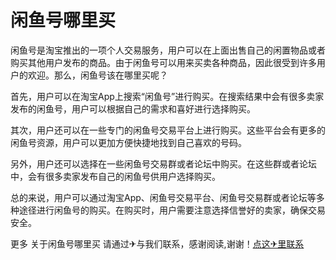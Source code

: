 # 闲鱼号哪里买

闲鱼号是淘宝推出的一项个人交易服务，用户可以在上面出售自己的闲置物品或者购买其他用户发布的商品。由于闲鱼号可以用来买卖各种商品，因此很受到许多用户的欢迎。那么，闲鱼号该在哪里买呢？

首先，用户可以在淘宝App上搜索“闲鱼号”进行购买。在搜索结果中会有很多卖家发布的闲鱼号，用户可以根据自己的需求和喜好进行选择购买。

其次，用户还可以在一些专门的闲鱼号交易平台上进行购买。这些平台会有更多的闲鱼号资源，用户可以更加方便快捷地找到自己喜欢的号码。

另外，用户还可以选择在一些闲鱼号交易群或者论坛中购买。在这些群或者论坛中，会有很多卖家发布自己的闲鱼号供用户选择购买。

总的来说，用户可以通过淘宝App、闲鱼号交易平台、闲鱼号交易群或者论坛等多种途径进行闲鱼号的购买。在购买时，用户需要注意选择信誉好的卖家，确保交易安全。

更多 关于闲鱼号哪里买 请通过✈与我们联系，感谢阅读,谢谢！[点这✈里联系](https://lm.k02.cc)